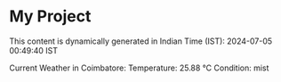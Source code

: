 # My Project

This content is dynamically generated in Indian Time (IST): 2024-07-05 00:49:40 IST


Current Weather in Coimbatore:
Temperature: 25.88 °C
Condition: mist

